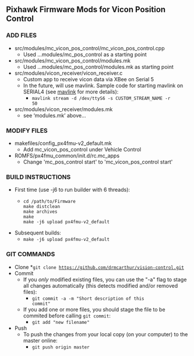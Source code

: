## Pixhawk Firmware Mods for Vicon Position Control ##

### ADD FILES ###
* src/modules/mc_vicon_pos_control/mc_vicon_pos_control.cpp
	* Used …modules/mc_pos_control as a starting point
* src/modules/mc_vicon_pos_control/modules.mk
	* Used …modules/mc_pos_control/modules.mk as starting point
* src/modules/vicon_receiver/vicon_receiver.c
	* Custom app to receive vicon data via XBee on Serial 5
	* In the future, will use mavlink. Sample code for starting mavlink on SERIAL4 (see [mavlink](https://pixhawk.org/firmware/apps/mavlink) for more details):
    	* <code>mavlink stream -d /dev/ttyS6 -s CUSTOM_STREAM_NAME -r 50</code>
* src/modules/vicon_receiver/modules.mk
	* see ‘modules.mk’ above...

### MODIFY FILES ###
* makefiles/config_px4fmu-v2_default.mk
	* Add mc_vicon_pos_control under Vehicle Control
* ROMFS/px4fmu_common/init.d/rc.mc_apps
	* Change 'mc_pos_control start' to 'mc_vicon_pos_control start'

### BUILD INSTRUCTIONS ###
* First time (use -j6 to run builder with 6 threads):
	* <pre>
	  <code>cd /path/to/Firmware
	  make distclean
	  make archives
	  make
	  make -j6 upload px4fmu-v2_default
	  </code></pre>
* Subsequent builds:
	* <code>make -j6 upload px4fmu-v2_default</code>

### GIT COMMANDS ###
 * Clone
	*<code>git clone https://github.com/drmcarthur/vision-control.git</code>
 * Commit
 	* If you <i>only</i> modified existing files, you can use the "-a" flag to stage all changes automatically (this detects modified and/or removed files): 
 		* <code>git commit -a -m "Short description of this commit"</code>
 	* If you add one or more files, you should stage the file to be commited before calling <code>git commit</code>:
 		* <code>git add "new filename"</code>
 * Push
 	* To push the changes from your local copy (on your computer) to the master online:
 		* <code>git push origin master</code>	
